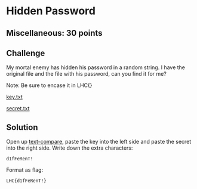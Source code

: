 # Hidden Password

## Miscellaneous: 30 points

## Challenge

My mortal enemy has hidden his password in a random string. I have the original file and the file with his password, can you find it for me?

Note: Be sure to encase it in LHC{}

[key.txt](key.txt) 

[secret.txt](secret.txt)

## Solution
Open up [text-compare](https://text-compare.com/), paste the key into the left side and paste the secret into the right side. Write down the extra characters:
```
d1fFeRenT!
```

Format as flag:
```
LHC{d1fFeRenT!}
```